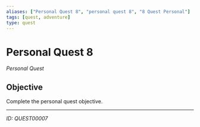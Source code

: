```yaml
---
aliases: ["Personal Quest 8", "personal quest 8", "8 Quest Personal"]
tags: [quest, adventure]
type: quest
---
```


# Personal Quest 8

*Personal Quest*

## Objective
Complete the personal quest objective.

---
*ID: QUEST00007*